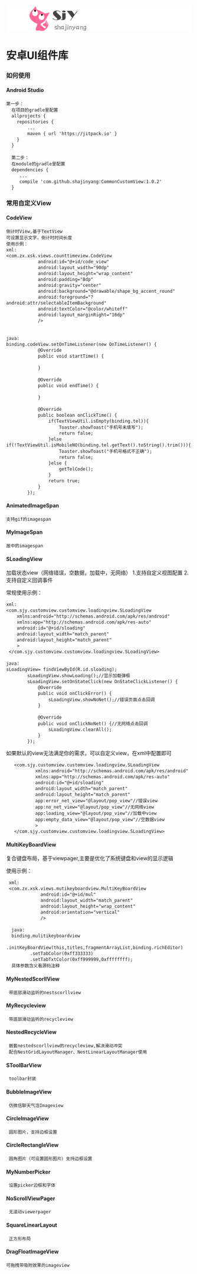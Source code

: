 
![](sjylogo.png)
# 安卓UI组件库

### 如何使用

#### Android Studio
    第一步：
      在项目的gradle里配置
      allprojects {
        repositories {
            ...
            maven { url 'https://jitpack.io' }
        }
      }

      第二步：
      在module的gradle里配置
      dependencies {
         ...
      	 compile 'com.github.shajinyang:CommonCustomView:1.0.2'
      }





### 常用自定义View
#### CodeView
    倒计时View,基于TextView
    可设置显示文字，倒计时时间长度
    使用示例：
    xml:
    <com.zx.xsk.views.counttimeview.CodeView
                android:id="@+id/code_view"
                android:layout_width="90dp"
                android:layout_height="wrap_content"
                android:padding="8dp"
                android:gravity="center"
                android:background="@drawable/shape_bg_accent_round"
                android:foreground="?android:attr/selectableItemBackground"
                android:textColor="@color/whiteff"
                android:layout_marginRight="16dp"
                />


    java:
    binding.codeView.setOnTimeListener(new OnTimeListener() {
                @Override
                public void startTime() {

                }

                @Override
                public void endTime() {

                }

                @Override
                public boolean onClickTime() {
                    if(TextViewUtil.isEmpty(binding.tel)){
                        Toaster.showToast("手机号未填写");
                        return false;
                    }else if(!TextViewUtil.isMobileNO(binding.tel.getText().toString().trim())){
                        Toaster.showToast("手机号格式不正确");
                        return false;
                    }else {
                        getTelCode();
                    }
                    return true;
                }
            });

#### AnimatedImageSpan
    支持gif的imagespan
#### MyImageSpan
    居中的imagespan
#### SLoadingView
加载状态view（网络错误，空数据，加载中，无网络）
1.支持自定义视图配置
2.支持自定义回调事件

常规使用示例：

    xml:
    <com.sjy.customview.customview.loadingview.SLoadingView
        xmlns:android="http://schemas.android.com/apk/res/android"
        xmlns:app="http://schemas.android.com/apk/res-auto"
        android:id="@+id/sloading"
        android:layout_width="match_parent"
        android:layout_height="match_parent"
        >
     </com.sjy.customview.customview.loadingview.SLoadingView>

    java:
    sLoadingView= findViewById(R.id.sloading);
            sLoadingView.showLoading();//显示加载弹框
            sLoadingView.setOnStateClick(new OnStateClickListener() {
                @Override
                public void onClickError() {
                    sLoadingView.showNoNet();//错误页面点击回调
                }

                @Override
                public void onClickNoNet() {//无网络点击回调
                    sLoadingView.clearAll();
                }
            });

如果默认的view无法满足你的需求，可以自定义view，在xml中配置即可

       <com.sjy.customview.customview.loadingview.SLoadingView
               xmlns:android="http://schemas.android.com/apk/res/android"
               xmlns:app="http://schemas.android.com/apk/res-auto"
               android:id="@+id/sloading"
               android:layout_width="match_parent"
               android:layout_height="match_parent"
               app:error_net_view="@layout/pop_view"//错误view
               app:no_net_view="@layout/pop_view"//无网络view
               app:loading_view="@layout/pop_view"//加载中view
               app:empty_data_view="@layout/pop_view"//空数据view
               >
       </com.sjy.customview.customview.loadingview.SLoadingView>


#### MultiKeyBoardView
复合键盘布局，基于viewpager,主要是优化了系统键盘和view的显示逻辑

使用示例：

     xml:
     <com.zx.xsk.views.mutikeyboardview.MultiKeyBoardView
                 android:id="@+id/mul"
                 android:layout_width="match_parent"
                 android:layout_height="wrap_content"
                 android:orientation="vertical"
                 />

      java:
      binding.mulitikeyboardview
             .initKeyBoardView(this,titles,fragmentArrayList,binding.richEditor)
             .setTabColor(0xff333333)
             .setTabTxtColor(0xff999999,0xffffffff);
      具体参数含义看源码注释

#### MyNestedScorllView
     带底部滑动监听的nestscorllview
#### MyRecycleview
     带底部滑动监听的recycleview
#### NestedRecycleView
     嵌套nestedscorllview的recycleview,解决滑动冲突
     配合NestGridLayoutManager、NestLinearLayoutManager使用

#### SToolBarView
     toolbar封装
#### BubbleImageView
     仿微信聊天气泡Imageview
#### CircleImageView
     圆形图片，支持边框设置
#### CircleRectangleView
     圆角图片（可设置圆形图片）支持边框设置
#### MyNumberPicker
     设置picker边框和字体
#### NoScrollViewPager
     无滚动viewerpager
#### SquareLinearLayout
     正方形布局

#### DragFloatImageView
    可拖拽带吸附效果的imageview

















